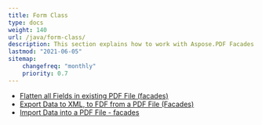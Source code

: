 ```yaml
---
title: Form Class
type: docs
weight: 140
url: /java/form-class/
description: This section explains how to work with Aspose.PDF Facades using Form Class.
lastmod: "2021-06-05"
sitemap:
    changefreq: "monthly"
    priority: 0.7
---
```


- [Flatten all Fields in existing PDF File (facades)](/pdf/java/flatten-all-fields/)
- [Export Data to XML, to FDF from a PDF File (Facades)](/pdf/java/export-data-into-a-pdf-file-facades/)
- [Import Data into a PDF File - facades](/pdf/java/import-data-into-a-pdf-file-facades/)

